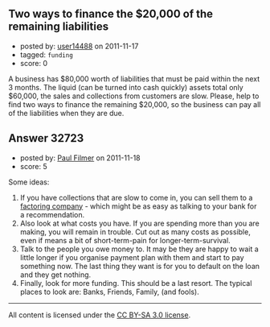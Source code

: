## Two ways to finance the $20,000 of the remaining liabilities

- posted by: [user14488](https://stackexchange.com/users/-1/14488-user14488) on 2011-11-17
- tagged: `funding`
- score: 0

A business has $80,000 worth of liabilities that must be paid within the next 3 months. The liquid (can be turned into cash quickly) assets total only $60,000, the sales and collections from customers are slow. Please, help to find two ways to finance the remaining $20,000, so the business can pay all of the liabilities when they are due.



## Answer 32723

- posted by: [Paul Filmer](https://stackexchange.com/users/-1/14049-paul-filmer) on 2011-11-18
- score: 5

<p>Some ideas:</p>

<ol>
<li>If you have collections that are slow to come in, you can sell them to a <a href="http://en.wikipedia.org/wiki/Factoring_%28finance%29">factoring company</a> - which might be as easy as talking to your bank for a recommendation. </li>
<li>Also look at what costs you have. If you are spending more than you are making, you will remain in trouble. Cut out as many costs as possible, even if means a bit of short-term-pain for longer-term-survival.</li>
<li>Talk to the people you owe money to. It may be they are happy to wait a little longer if you organise payment plan with them and start to pay something now. The last thing they want is for you to default on the loan and they get nothing.</li>
<li>Finally, look for more funding. This should be a last resort. The typical places to look are: Banks, Friends, Family, (and fools).</li>
</ol>




---

All content is licensed under the [CC BY-SA 3.0 license](https://creativecommons.org/licenses/by-sa/3.0/).
